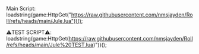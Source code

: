 Main Script:
loadstring(game:HttpGet("https://raw.githubusercontent.com/nmsjayden/Roll/refs/heads/main/Jule.lua"))();

⚠️TEST SCRIPT⚠️:
loadstring(game:HttpGet(https://raw.githubusercontent.com/nmsjayden/Roll/refs/heads/main/Jule%20TEST.lua)"))();
